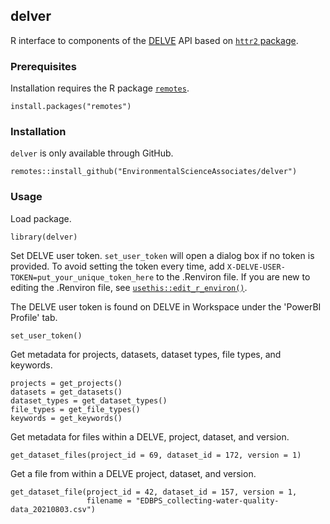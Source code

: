 ## delver

R interface to components of the [DELVE](https://dmvs.water.ca.gov/) API based on [`httr2` package](https://httr2.r-lib.org/).

### Prerequisites

Installation requires the R package [`remotes`](https://remotes.r-lib.org).

```
install.packages("remotes")
```

### Installation

`delver` is only available through GitHub.

```
remotes::install_github("EnvironmentalScienceAssociates/delver")
```

### Usage

Load package.

```
library(delver)
```

Set DELVE user token. `set_user_token` will open a dialog box if no token is provided. To avoid setting the token every time, add `X-DELVE-USER-TOKEN=put_your_unique_token_here` to the .Renviron file. If you are new to editing the .Renviron file, see [`usethis::edit_r_environ()`](https://usethis.r-lib.org/reference/edit.html).

The DELVE user token is found on DELVE in Workspace under the 'PowerBI Profile' tab.

```
set_user_token()
```

Get metadata for projects, datasets, dataset types, file types, and keywords.

```
projects = get_projects()
datasets = get_datasets()
dataset_types = get_dataset_types()
file_types = get_file_types()
keywords = get_keywords()
```

Get metadata for files within a DELVE, project, dataset, and version.

```
get_dataset_files(project_id = 69, dataset_id = 172, version = 1)
```

Get a file from within a DELVE project, dataset, and version.

```
get_dataset_file(project_id = 42, dataset_id = 157, version = 1,
                 filename = "EDBPS_collecting-water-quality-data_20210803.csv")
```
